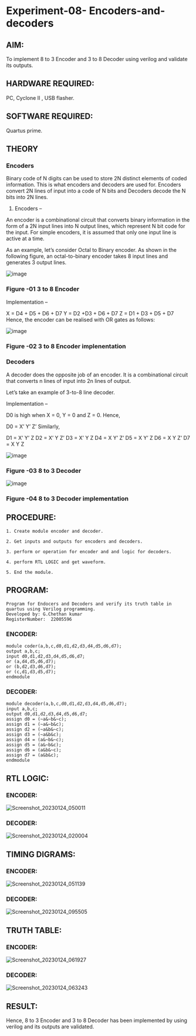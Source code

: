 # Experiment-08- Encoders-and-decoders 

## AIM: 

To implement 8 to 3 Encoder and  3 to 8 Decoder using verilog and validate its outputs.

## HARDWARE REQUIRED:  

PC, Cyclone II , USB flasher.

## SOFTWARE REQUIRED: 

Quartus prime.

## THEORY 

### Encoders
Binary code of N digits can be used to store 2N distinct elements of coded information. This is what encoders and decoders are used for. Encoders convert 2N lines of input into a code of N bits and Decoders decode the N bits into 2N lines.

1. Encoders –

An encoder is a combinational circuit that converts binary information in the form of a 2N input lines into N output lines, which represent N bit code for the input. For simple encoders, it is assumed that only one input line is active at a time.

As an example, let’s consider Octal to Binary encoder. As shown in the following figure, an octal-to-binary encoder takes 8 input lines and generates 3 output lines.

![image](https://user-images.githubusercontent.com/36288975/171543588-bc0746df-a173-4b35-989e-5fb7d385fe8a.png)

### Figure -01 3 to 8 Encoder 


Implementation –

X = D4 + D5 + D6 + D7
Y = D2 +D3 + D6 + D7
Z = D1 + D3 + D5 + D7 
Hence, the encoder can be realised with OR gates as follows:


![image](https://user-images.githubusercontent.com/36288975/171543740-68403b82-aa93-4c98-9343-f32b14885a2e.png)

### Figure -02 3 to 8 Encoder implenentation 

### Decoders 

A decoder does the opposite job of an encoder. It is a combinational circuit that converts n lines of input into 2n lines of output.

Let’s take an example of 3-to-8 line decoder.

Implementation –

D0 is high when X = 0, Y = 0 and Z = 0. Hence,

D0 = X’ Y’ Z’ 
Similarly,

D1 = X’ Y’ Z
D2 = X’ Y Z’
D3 = X’ Y Z
D4 = X Y’ Z’
D5 = X Y’ Z
D6 = X Y Z’
D7 = X Y Z 


![image](https://user-images.githubusercontent.com/36288975/171543978-ee2d0671-2846-40a1-8705-507fd6287a49.png)

### Figure -03 8 to 3 Decoder 



![image](https://user-images.githubusercontent.com/36288975/171543866-5a6eace6-8683-49d7-9c4f-a7cb30ec3035.png)

### Figure -04 8 to 3 Decoder implementation 

## PROCEDURE:

```
1. Create module encoder and decoder.

2. Get inputs and outputs for encoders and decoders.

3. perform or operation for encoder and and logic for decoders.

4. perform RTL LOGIC and get waveform.

5. End the module.

```

## PROGRAM: 
```
Program for Endocers and Decoders and verify its truth table in quartus using Verilog programming.
Developed by: G.Chethan kumar
RegisterNumber:  22005596
```

### ENCODER:

```
module coder(a,b,c,d0,d1,d2,d3,d4,d5,d6,d7);
output a,b,c;
input d0,d1,d2,d3,d4,d5,d6,d7;
or (a,d4,d5,d6,d7);
or (b,d2,d3,d6,d7);
or (c,d1,d3,d5,d7);
endmodule

```

### DECODER:

```
module decoder(a,b,c,d0,d1,d2,d3,d4,d5,d6,d7);
input a,b,c;
output d0,d1,d2,d3,d4,d5,d6,d7;
assign d0 = (~a&~b&~c);
assign d1 = (~a&~b&c);
assign d2 = (~a&b&~c);
assign d3 = (~a&b&c);
assign d4 = (a&~b&~c);
assign d5 = (a&~b&c);
assign d6 = (a&b&~c);
assign d7 = (a&b&c);
endmodule

```

## RTL LOGIC:  

### ENCODER:

![Screenshot_20230124_050011](https://user-images.githubusercontent.com/118348224/214280703-de7afeaa-ebbd-4db0-a384-9dd087de7e88.png)


### DECODER:

![Screenshot_20230124_020004](https://user-images.githubusercontent.com/118348224/214279826-8bc38202-6f2e-4b5e-8bab-aaab9854b881.png)


## TIMING DIGRAMS:  

### ENCODER:

![Screenshot_20230124_051139](https://user-images.githubusercontent.com/118348224/214283515-4ebe6225-b53f-4295-a681-ee9a5a547a1b.png)


### DECODER:

![Screenshot_20230124_095505](https://user-images.githubusercontent.com/118348224/214350444-08e42155-25e2-4d47-a1a9-c182285379a6.png)


## TRUTH TABLE: 

### ENCODER:

![Screenshot_20230124_061927](https://user-images.githubusercontent.com/118348224/214296177-dc6b69f6-8d4a-4953-a56c-0a83630a1b9d.png)


### DECODER:

![Screenshot_20230124_063243](https://user-images.githubusercontent.com/118348224/214298738-1e14a109-0699-4916-a6f4-2c9dfcdf3278.png)


## RESULT: 

Hence, 8 to 3 Encoder and 3 to 8 Decoder has been implemented by using verilog and its outputs are validated.
